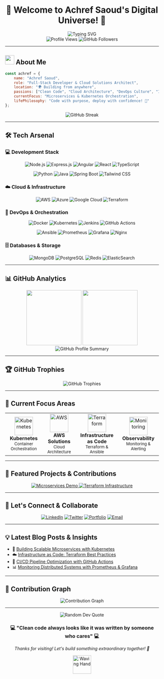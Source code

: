 # <div align="center">👋 Welcome to Achref Saoud's Digital Universe! 🌌</div>

<div align="center">
  <img src="https://readme-typing-svg.herokuapp.com?font=Fira+Code&size=22&duration=3000&pause=1000&color=00D9FF&center=true&vCenter=true&width=600&lines=Full-Stack+Developer+%7C+Cloud+Architect;DevOps+Engineer+%7C+Innovation+Enthusiast;Building+Scalable+Solutions+%F0%9F%9A%80;Passionate+About+Modern+Technologies" alt="Typing SVG" />
</div>

<div align="center">
  <img src="https://komarev.com/ghpvc/?username=AchrefSaoud&label=Profile%20Views&color=0e75b6&style=flat" alt="Profile Views" />
  <img src="https://img.shields.io/github/followers/AchrefSaoud?label=Followers&style=social" alt="GitHub Followers" />
</div>

---

## <img src="https://media.giphy.com/media/WUlplcMpOCEmTGBtBW/giphy.gif" width="30"> About Me

```javascript
const achref = {
    name: "Achref Saoud",
    role: "Full-Stack Developer & Cloud Solutions Architect",
    location: "🌍 Building from anywhere",
    passions: ["Clean Code", "Cloud Architecture", "DevOps Culture", "Innovation"],
    currentFocus: "Microservices & Kubernetes Orchestration",
    lifePhilosophy: "Code with purpose, deploy with confidence! 🚀"
};
```

<div align="center">
  <img src="https://github-readme-streak-stats.herokuapp.com/?user=AchrefSaoud&theme=tokyonight&hide_border=true" alt="GitHub Streak" />
</div>

---

## 🛠️ Tech Arsenal

### 💻 **Development Stack**
<div align="center">

![Node.js](https://img.shields.io/badge/Node.js-339933?style=for-the-badge&logo=node.js&logoColor=white)
![Express.js](https://img.shields.io/badge/Express.js-000000?style=for-the-badge&logo=express&logoColor=white)
![Angular](https://img.shields.io/badge/Angular-DD0031?style=for-the-badge&logo=angular&logoColor=white)
![React](https://img.shields.io/badge/React-20232A?style=for-the-badge&logo=react&logoColor=61DAFB)
![TypeScript](https://img.shields.io/badge/TypeScript-007ACC?style=for-the-badge&logo=typescript&logoColor=white)

![Python](https://img.shields.io/badge/Python-3776AB?style=for-the-badge&logo=python&logoColor=white)
![Java](https://img.shields.io/badge/Java-ED8B00?style=for-the-badge&logo=openjdk&logoColor=white)
![Spring Boot](https://img.shields.io/badge/Spring_Boot-6DB33F?style=for-the-badge&logo=spring-boot&logoColor=white)
![Tailwind CSS](https://img.shields.io/badge/Tailwind_CSS-38B2AC?style=for-the-badge&logo=tailwind-css&logoColor=white)

</div>

### ☁️ **Cloud & Infrastructure**
<div align="center">

![AWS](https://img.shields.io/badge/Amazon_AWS-FF9900?style=for-the-badge&logo=amazonaws&logoColor=white)
![Azure](https://img.shields.io/badge/Microsoft_Azure-0089D0?style=for-the-badge&logo=microsoft-azure&logoColor=white)
![Google Cloud](https://img.shields.io/badge/Google_Cloud-4285F4?style=for-the-badge&logo=google-cloud&logoColor=white)
![Terraform](https://img.shields.io/badge/Terraform-7B42BC?style=for-the-badge&logo=terraform&logoColor=white)

</div>

### 🔧 **DevOps & Orchestration**
<div align="center">

![Docker](https://img.shields.io/badge/Docker-2CA5E0?style=for-the-badge&logo=docker&logoColor=white)
![Kubernetes](https://img.shields.io/badge/Kubernetes-326ce5?style=for-the-badge&logo=kubernetes&logoColor=white)
![Jenkins](https://img.shields.io/badge/Jenkins-D24939?style=for-the-badge&logo=jenkins&logoColor=white)
![GitHub Actions](https://img.shields.io/badge/GitHub_Actions-2088FF?style=for-the-badge&logo=github-actions&logoColor=white)

![Ansible](https://img.shields.io/badge/Ansible-EE0000?style=for-the-badge&logo=ansible&logoColor=white)
![Prometheus](https://img.shields.io/badge/Prometheus-E6522C?style=for-the-badge&logo=prometheus&logoColor=white)
![Grafana](https://img.shields.io/badge/Grafana-F46800?style=for-the-badge&logo=grafana&logoColor=white)
![Nginx](https://img.shields.io/badge/Nginx-009639?style=for-the-badge&logo=nginx&logoColor=white)

</div>

### 🗄️ **Databases & Storage**
<div align="center">

![MongoDB](https://img.shields.io/badge/MongoDB-4EA94B?style=for-the-badge&logo=mongodb&logoColor=white)
![PostgreSQL](https://img.shields.io/badge/PostgreSQL-316192?style=for-the-badge&logo=postgresql&logoColor=white)
![Redis](https://img.shields.io/badge/Redis-DC382D?style=for-the-badge&logo=redis&logoColor=white)
![ElasticSearch](https://img.shields.io/badge/Elasticsearch-005571?style=for-the-badge&logo=elasticsearch&logoColor=white)

</div>

---

## 📊 GitHub Analytics

<div align="center">
  <img height="180em" src="https://github-readme-stats.vercel.app/api?username=AchrefSaoud&show_icons=true&theme=tokyonight&include_all_commits=true&count_private=true&hide_border=true"/>
  <img height="180em" src="https://github-readme-stats.vercel.app/api/top-langs/?username=AchrefSaoud&layout=compact&langs_count=8&theme=tokyonight&hide_border=true"/>
</div>

<div align="center">
  <img src="https://github-profile-summary-cards.vercel.app/api/cards/profile-details?username=AchrefSaoud&theme=tokyonight" alt="GitHub Profile Summary" />
</div>

---

## 🏆 GitHub Trophies
<div align="center">
  <img src="https://github-profile-trophy.vercel.app/?username=AchrefSaoud&theme=tokyonight&no-frame=true&margin-w=15&margin-h=15&column=6" alt="GitHub Trophies" />
</div>

---

## 🎯 Current Focus Areas

<table align="center">
<tr>
<td align="center" width="200">
<img src="https://cdn.jsdelivr.net/gh/devicons/devicon/icons/kubernetes/kubernetes-plain.svg" width="60" height="60" alt="Kubernetes"/>
<br><strong>Kubernetes</strong>
<br><sub>Container Orchestration</sub>
</td>
<td align="center" width="200">
<img src="https://cdn.jsdelivr.net/gh/devicons/devicon/icons/amazonwebservices/amazonwebservices-original.svg" width="60" height="60" alt="AWS"/>
<br><strong>AWS Solutions</strong>
<br><sub>Cloud Architecture</sub>
</td>
<td align="center" width="200">
<img src="https://www.vectorlogo.zone/logos/terraformio/terraformio-icon.svg" width="60" height="60" alt="Terraform"/>
<br><strong>Infrastructure as Code</strong>
<br><sub>Terraform & Ansible</sub>
</td>
<td align="center" width="200">
<img src="https://www.vectorlogo.zone/logos/grafana/grafana-icon.svg" width="60" height="60" alt="Monitoring"/>
<br><strong>Observability</strong>
<br><sub>Monitoring & Alerting</sub>
</td>
</tr>
</table>

---

## 🌟 Featured Projects & Contributions

<div align="center">
  <a href="https://github.com/AchrefSaoud">
    <img src="https://github-readme-stats.vercel.app/api/pin/?username=AchrefSaoud&repo=microservices-k8s-demo&theme=tokyonight&hide_border=true" alt="Microservices Demo" />
  </a>
  <a href="https://github.com/AchrefSaoud">
    <img src="https://github-readme-stats.vercel.app/api/pin/?username=AchrefSaoud&repo=terraform-aws-infrastructure&theme=tokyonight&hide_border=true" alt="Terraform Infrastructure" />
  </a>
</div>

---

## 🤝 Let's Connect & Collaborate

<div align="center">

[![LinkedIn](https://img.shields.io/badge/LinkedIn-0077B5?style=for-the-badge&logo=linkedin&logoColor=white)](https://linkedin.com/in/AchrefSaoud)
[![Twitter](https://img.shields.io/badge/Twitter-1DA1F2?style=for-the-badge&logo=twitter&logoColor=white)](https://twitter.com/AchrefSaoud)
[![Portfolio](https://img.shields.io/badge/Portfolio-FF5722?style=for-the-badge&logo=web&logoColor=white)](https://achrefsaoud.dev)
[![Email](https://img.shields.io/badge/Email-D14836?style=for-the-badge&logo=gmail&logoColor=white)](mailto:achref.saoud@example.com)

</div>

---

## 💡 Latest Blog Posts & Insights
<!-- BLOG-POST-LIST:START -->
- 🚀 [Building Scalable Microservices with Kubernetes](https://achrefsaoud.dev/blog/kubernetes-microservices)
- ☁️ [Infrastructure as Code: Terraform Best Practices](https://achrefsaoud.dev/blog/terraform-best-practices)
- 🔧 [CI/CD Pipeline Optimization with GitHub Actions](https://achrefsaoud.dev/blog/github-actions-optimization)
- 📊 [Monitoring Distributed Systems with Prometheus & Grafana](https://achrefsaoud.dev/blog/monitoring-distributed-systems)
<!-- BLOG-POST-LIST:END -->

---

## 🎨 Contribution Graph
<div align="center">
  <img src="https://github-readme-activity-graph.vercel.app/graph?username=AchrefSaoud&theme=tokyo-night&hide_border=true&area=true" alt="Contribution Graph" />
</div>

---

<div align="center">
  <img src="https://quotes-github-readme.vercel.app/api?type=horizontal&theme=tokyonight" alt="Random Dev Quote" />
</div>

<div align="center">
  <h3>💻 "Clean code always looks like it was written by someone who cares" 💻</h3>
  <p><em>Thanks for visiting! Let's build something extraordinary together! 🚀</em></p>
  
  <img src="https://media.giphy.com/media/LnQjpWaON8nhr21vNW/giphy.gif" width="60" alt="Waving Hand" />
</div>
